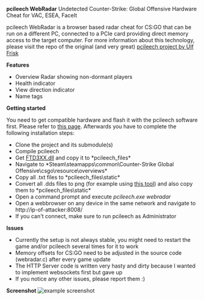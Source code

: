 **pcileech WebRadar** Undetected Counter-Strike: Global Offensive Hardware Cheat for VAC, ESEA, FaceIt

pcileech WebRadar is a browser based radar cheat for CS:GO that can be run on a different PC, connected to a PCIe card providing direct memory access to the target computer. For more information about this technology, please visit the repo of the original (and very great) [pcileech project by Ulf Frisk](https://github.com/ufrisk/pcileech)

**Features**
 - Overview Radar showing non-dormant players
 - Health indicator
 - View direction indicator
 - Name tags


**Getting started**

You need to get compatible hardware and flash it with the pcileech software first. Please refer to [this page](https://github.com/ufrisk/pcileech/blob/master/readme.md#hardware).
Afterwards you have to complete the following installation steps:

 - Clone the project and its submodule(s)
 - Compile pcileech
 - Get [FTD3XX.dll](http://www.ftdichip.com/Drivers/D3XX/FTD3XXLibrary_v1.2.0.6.zip) and copy it to *pcileech_files\*
 - Navigate to *Steam\steamapps\common\Counter-Strike Global Offensive\csgo\resource\overviews\*
 - Copy all .txt files to *pcileech_files\static\*
 - Convert all .dds files to png (for example using [this tool](http://www.ddsconverter.com/)) and also copy them to *pcileech_files\static\*
 - Open a command prompt and execute *pcileech.exe webradar*
 - Open a webbrowser on any device in the same network and navigate to http://ip-of-attacker:8008/
 - If you can't connect, make sure to run pcileech as Administrator


**Issues**

 - Currently the setup is not always stable, you might need to restart the game and/or pcileech several times for it to work
 - Memory offsets for CS:GO need to be adjusted in the source code (webradar.c) after every game update
 - The HTTP Server code is written very hasty and dirty because I wanted to implement websockets first but gave up
 - If you notice any other issues, please report them :)

**Screenshot**
![example screenshot](https://u.sky.fail/e53209def0c03871068.png)